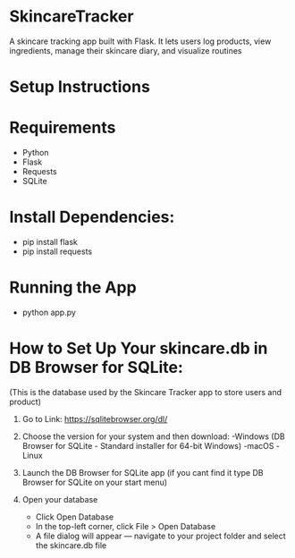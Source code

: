 # SkincareTracker
A skincare tracking app built with Flask. It lets users log products, view ingredients, manage their skincare diary, and visualize routines

# Setup Instructions

# Requirements
- Python 
- Flask
- Requests
- SQLite 

# Install Dependencies:
- pip install flask
- pip install requests 

# Running the App
- python app.py

# How to Set Up Your skincare.db in DB Browser for SQLite:
(This is the database used by the Skincare Tracker app to store users and product)
1. Go to Link:
     https://sqlitebrowser.org/dl/
   
 2. Choose the version for your system and then download:
    -Windows (DB Browser for SQLite - Standard installer for 64-bit Windows)
    -macOS 
    -Linux

3. Launch the DB Browser for SQLite app (if you cant find it type DB Browser for SQLite on your start menu)

4. Open your database
    - Click Open Database
    - In the top-left corner, click File > Open Database
    - A file dialog will appear — navigate to your project folder and select the skincare.db file
